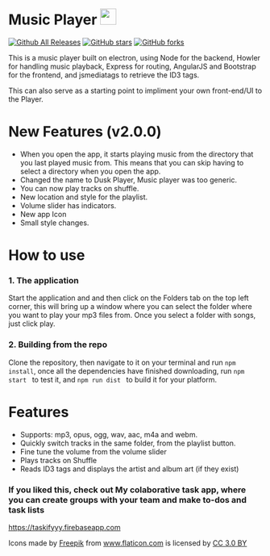 

# Music Player <img width = "32px" src = "https://raw.githubusercontent.com/Aveek-Saha/MusicPlayer/master/dusk.png">

[![Github All Releases](https://img.shields.io/github/downloads/Aveek-Saha/MusicPlayer/total.svg?style=for-the-badge)](https://github.com/Aveek-Saha/MusicPlayer) [![GitHub stars](https://img.shields.io/github/stars/Aveek-Saha/MusicPlayer.svg?style=for-the-badge)](https://github.com/Aveek-Saha/MusicPlayer/stargazers)  [![GitHub forks](https://img.shields.io/github/forks/Aveek-Saha/MusicPlayer.svg?style=for-the-badge)](https://github.com/Aveek-Saha/MusicPlayer/network)




This is a music player built on electron, using Node for the backend, Howler for handling music playback, Express for routing, AngularJS and Bootstrap for the frontend, and jsmediatags to retrieve the ID3 tags. 

This can also serve as a starting point to impliment your own front-end/UI to the Player.

# New Features (v2.0.0)
* When you open the app, it starts playing music from the directory that you last played music from. This means that you can skip having to select a directory when you open the app.
* Changed the name to Dusk Player, Music player was too generic.
* You can now play tracks on shuffle.
* New location and style for the playlist.
* Volume slider has indicators.
* New app Icon
* Small style changes.

# How to use
### 1. The application
Start the application and and then click on the Folders tab on the top left corner, this will bring up a window where you can select the folder where you want to play your mp3 files from. 
Once you select a folder with songs, just click play.
### 2. Building from the repo
Clone the repository, then navigate to it on your terminal and run ```npm install```, once all the dependencies have finished downloading, run ```npm start ``` to test it, and ```npm run dist ``` to build it for your platform.


# Features
<ul>
  <li>Supports: mp3, opus, ogg, wav, aac, m4a and webm.</li>
  <li>Quickly switch tracks in the same folder, from the playlist button.</li>
  <li>Fine tune the volume from the volume slider</li>
  <li>Plays tracks on Shuffle</li>
  <li>Reads ID3 tags and displays the artist and album art (if they exist)</li>
</ul>

### If you liked this, check out My colaborative task app, where you can create groups with your team and make to-dos and task lists
https://taskifyyy.firebaseapp.com


<div>Icons made by <a href="http://www.freepik.com" title="Freepik">Freepik</a> from <a href="https://www.flaticon.com/" title="Flaticon">www.flaticon.com</a> is licensed by <a href="http://creativecommons.org/licenses/by/3.0/" title="Creative Commons BY 3.0" target="_blank">CC 3.0 BY</a></div>
